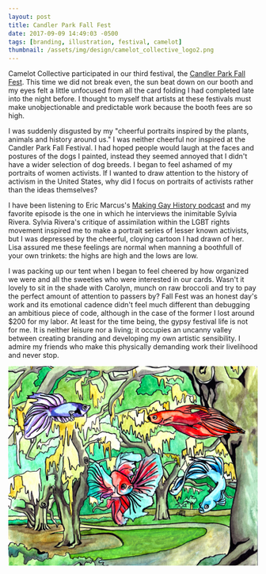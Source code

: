 ```yaml
---
layout: post
title: Candler Park Fall Fest
date: 2017-09-09 14:49:03 -0500
tags: [branding, illustration, festival, camelot]
thumbnail: /assets/img/design/camelot_collective_logo2.png
---
```


Camelot Collective participated in our third festival, the [Candler Park Fall Fest](https://fallfest.candlerpark.org/). This time we did not break even, the sun beat down on our booth and my eyes felt a little unfocused from all the card folding I had completed late into the night before. I thought to myself that artists at these festivals must make unobjectionable and predictable work because the booth fees are so high.

I was suddenly disgusted by my "cheerful portraits inspired by the plants, animals and history around us." I was neither cheerful nor inspired at the Candler Park Fall Festival. I had hoped people would laugh at the faces and postures of the dogs I painted, instead they seemed annoyed that I didn't have a wider selection of dog breeds. I began to feel ashamed of my portraits of women activists. If I wanted to draw attention to the history of activism in the United States, why did I focus on portraits of activists rather than the ideas themselves?

I have been listening to Eric Marcus's [Making Gay History podcast](https://makinggayhistory.com/) and my favorite episode is the one in which he interviews the inimitable Sylvia Rivera. Sylvia Rivera's critique of assimilation within the LGBT rights movement inspired me to make a portrait series of lesser known activists, but I was depressed by the cheerful, cloying cartoon I had drawn of her. Lisa assured me these feelings are normal when manning a boothfull of your own trinkets: the highs are high and the lows are low.

I was packing up our tent when I began to feel cheered by how organized we were and all the sweeties who were interested in our cards. Wasn't it lovely to sit in the shade with Carolyn, munch on raw broccoli and try to pay the perfect amount of attention to passers by? Fall Fest was an honest day's work and its emotional cadence didn't feel much different than debugging an ambitious piece of code, although in the case of the former I lost around \$200 for my labor. At least for the time being, the gypsy festival life is not for me. It is neither leisure nor a living; it occupies an uncanny valley between creating branding and developing my own artistic sensibility. I admire my friends who make this physically demanding work their livelihood and never stop.

<div class="row">
  <div class="col-lg-12 pt-4">
  	<img class="prototype" src="/assets/img/design/swamp_fish.jpg" alt="Grant Park Summer Shade Festival booth picture"/>
  </div>
</div>
